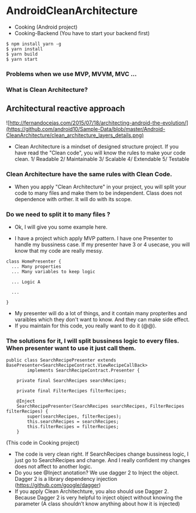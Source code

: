 # AndroidCleanArchitecture
- Cooking (Android project)
- Cooking-Backend (You have to start your backend first)
```
$ npm install yarn -g
$ yarn install
$ yarn build
$ yarn start
```

### Problems when we use MVP, MVVM, MVC ...


### What is Clean Architecture? 
Architectural reactive approach
-----------------
![http://fernandocejas.com/2015/07/18/architecting-android-the-evolution/](https://github.com/android10/Sample-Data/blob/master/Android-CleanArchitecture/clean_architecture_layers_details.png)

- Clean Architecture is a mindset of designed structure project. If you have read the "Clean code", you will know the rules to make your code clean.
  1/ Readable
  2/ Maintainable
  3/ Scalable
  4/ Extendable
  5/ Testable
  
### Clean Architecture have the same rules with Clean Code.
  
- When you apply "Clean Architecture" in your project, you will split your code to many files and make them to be independent. Class does not dependence with orther.
It will do with its scope.

###  Do we need to split it to many files ? 

- Ok, I will give you some example here. 

- I have a project which apply MVP pattern. I have one Presenter to handle my bussiness case. If my presenter have 3 or 4 usecase, you will know that my code are really messy.

```
class HomePresenter {
  ... Many properties 
  ... Many variables to keep logic
  
  ... Logic A
  
  ...

}
```
- My presenter will do a lot of things, and it contain many propterites and varaibles which they don't want to know. And they can make side effect.
- If you maintain for this code, you really want to do it (@@).

### The solutions for it, I will split bussiness logic to every files. When presenter want to use it just call them. 

```
public class SearchRecipePresenter extends BasePresenter<SearchRecipeContract.ViewRecipeCallBack>
        implements SearchRecipeContract.Presenter {

    private final SearchRecipes searchRecipes;

    private final FilterRecipes filterRecipes;

    @Inject
    SearchRecipePresenter(SearchRecipes searchRecipes, FilterRecipes filterRecipes) {
        super(searchRecipes, filterRecipes);
        this.searchRecipes = searchRecipes;
        this.filterRecipes = filterRecipes;
    }
```
(This code in Cooking project)

* The code is very clean right. If SearchRecipes change bussiness logic, I just go to SearchRecipes and change. And I really confident my changes does not affect to another logic.
* Do you see @Inject anotation?  We use dagger 2 to Inject the object. Dagger 2 is a library dependency injection (https://github.com/google/dagger)
* If you apply Clean Architechture, you also should use Dagger 2. Because Dagger 2 is very helpful to inject object without knowing the parameter (A class shouldn’t know anything about how it is injected)






